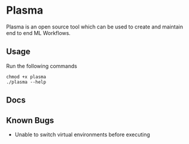 # Plasma 

Plasma is an open source tool which can be used to create and maintain
end to end ML Workflows. 


## Usage

Run the following commands

    chmod +x plasma
    ./plasma --help


## Docs



## Known Bugs

- Unable to switch virtual environments before executing 
